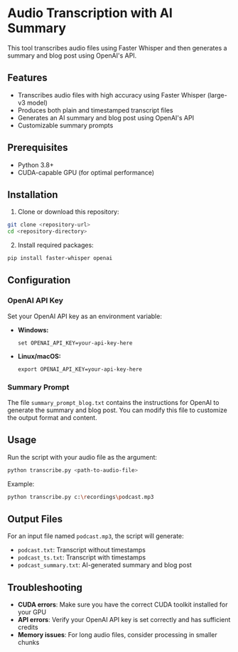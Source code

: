 # Audio Transcription with AI Summary

This tool transcribes audio files using Faster Whisper and then generates a summary and blog post using OpenAI's API.

## Features

- Transcribes audio files with high accuracy using Faster Whisper (large-v3 model)
- Produces both plain and timestamped transcript files
- Generates an AI summary and blog post using OpenAI's API
- Customizable summary prompts

## Prerequisites

- Python 3.8+
- CUDA-capable GPU (for optimal performance)

## Installation

1. Clone or download this repository:

```bash
git clone <repository-url>
cd <repository-directory>
```

2. Install required packages:

```bash
pip install faster-whisper openai
```

## Configuration

### OpenAI API Key

Set your OpenAI API key as an environment variable:

- **Windows:**
  ```
  set OPENAI_API_KEY=your-api-key-here
  ```

- **Linux/macOS:**
  ```
  export OPENAI_API_KEY=your-api-key-here
  ```

### Summary Prompt

The file `summary_prompt_blog.txt` contains the instructions for OpenAI to generate the summary and blog post. You can modify this file to customize the output format and content.

## Usage

Run the script with your audio file as the argument:

```bash
python transcribe.py <path-to-audio-file>
```

Example:
```bash
python transcribe.py c:\recordings\podcast.mp3
```

## Output Files

For an input file named `podcast.mp3`, the script will generate:

- `podcast.txt`: Transcript without timestamps
- `podcast_ts.txt`: Transcript with timestamps
- `podcast_summary.txt`: AI-generated summary and blog post

## Troubleshooting

- **CUDA errors**: Make sure you have the correct CUDA toolkit installed for your GPU
- **API errors**: Verify your OpenAI API key is set correctly and has sufficient credits
- **Memory issues**: For long audio files, consider processing in smaller chunks
